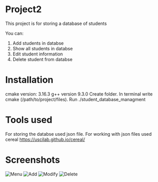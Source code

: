 # Project2
This project is for storing a database of students

You can:
1. Add students in databse
2. Show all students in databse
3. Edit student information 
4. Delete student from databse

# Installation
cmake version: 3.16.3
g++ version 9.3.0
Create folder. In terminal write cmake (/path/to/project/files). Run ./student_database_managment

# Tools used

For storing the databse used json file. 
For working with json files used cereal https://uscilab.github.io/cereal/

# Screenshots

![Menu](https://i.ibb.co/17gyQkz/image.png)
![Add](https://i.ibb.co/f9qCq7p/image.png)
![Modify](https://i.ibb.co/SB3W9jG/image.png)
![Delete](https://i.ibb.co/5cr5f0C/image.png)

